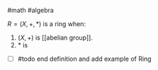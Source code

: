 #math #algebra

$R = (X, +, *)$ is a ring when:
1. $(X, +)$ is [[abelian group]].
2. $*$ is 

- [ ] #todo end definition and add example of Ring